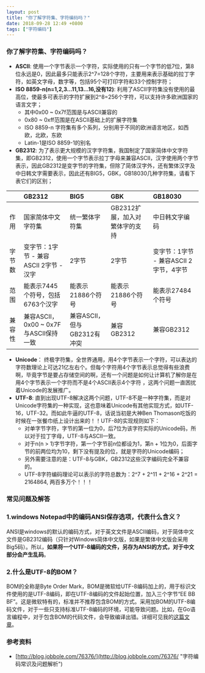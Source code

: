 ```yaml
---
layout: post
title: "你了解字符集、字符编码吗？"
date: 2018-09-28 12:49 +0800
tags: ["字符编码"]
---
```




### 你了解字符集、字符编码吗？

* **ASCII**: 使用一个字节表示一个字符，实际使用的只有一个字节的低7位，第8位永远是0，因此最多只能表示2^7=128个字符，主要用来表示基础的拉丁字符，如英文字母，数字等，包括95个可打印字符和33个控制字符；
* **ISO 8859-n\(n=1,2,3…11,13…16,没有12\)**: 利用了ASCII字符集没有使用的最高位，使最多可表示的字符扩展到2^8=256个字符，可以支持许多欧洲国家的语言文字；
  * 其中0x00 ~ 0x7f范围是与ASCII兼容的
  * 0x80 ~ 0xff范围是在ASCII基础上的扩展字符集
  * ISO 8859-n 字符集有多个系列，分别用于不同的欧洲语言地区，如西欧，北欧，东欧
  * Latin-1是ISO 8859-1的别名
* **GB2312**: 为了表示更大规模的汉字字符集，我国制定了国家简体中文字符集，即GB2312，使用一个字节表示拉丁字母来兼容ASCII，汉字使用两个字节表示，因此GB2312是变字节的字符集，但除了简体汉字外，还有繁体汉字及中日韩文字需要表示，因此还有BIG5，GBK，GB18030几种字符集，请看下表它们的区别；

|  | GB2312 | BIG5 | GBK | GB18030 |
| :--- | :--- | :--- | :--- | :--- |
| 作用 | 国家简体中文字符集 | 统一繁体字符集 | GB2312扩展，加入对繁体字的支持 | 中日韩文字编码 |
| 字节数 | 变字节：1字节 - 兼容ASCII        2字节 - 汉字 | 2字节 | 2字节 | 变字节：1字节 - 兼容ASCII  2字节，4字节 |
| 范围 | 能表示7445个符号，包括6763个汉字 | 能表示21886个符号 | 能表示21886个符号 | 能表示27484个符号 |
| 兼容性 | 兼容ASCII， 0x00 ~ 0x7F 与ASCII保持一致 | 兼容ASCII，但与GB2312有冲突 | 兼容GB2312 | 兼容GB2312 |

* **Unicode**： 终极字符集，全世界通用，用4个字节表示一个字符，可以表达的字符数理论上可达21亿左右个。但每个字符用4个字节表示总觉得有些浪费啊，毕竟字节是要占存储空间的啊，还有一个问题是如何让计算机了解你是在用4个字节表示一个字符而不是4个ASCII表示4个字符 ，这两个问题一直困扰着Unicode的发展推广。
* **UTF-8**: 直到出现UTF-8解决这两个问题，UTF-8不是一种字符集，而是对Unicode字符集的一种实现，这也意味着Unicode有其他实现方式，如UTF-16，UTF-32。而如此牛逼的UTF-8，话说当初是大神Ben Thomason吃饭的时候在一张餐巾纸上设计出来的！！UTF-8的实现规则如下：
  * 对单字节字符，字节的第一位为0，后7位为该字符实际的Unicode码，所以对于拉丁字母，UTF-8与ASCII一致。
  * 对于n\(n &gt; 1\)字节字符，第一个字节前n位都设为1，第n + 1位为0，后面字节的前两位均为10，剩下没有提及的位，就是字符的Unicode编码；
  * 另外需要注意的是：UTF-8与GBK，GB2312这些汉字编码完全不兼容的。
  * UTF-8字符编码理论可以表示的字符总数为：2^7 + 2^11 + 2^16 + 2^21 = 2164864,  两百多万个！！！

### 常见问题及解答

### 1.windows Notepad中的编码ANSI保存选项，代表什么含义？

ANSI是windows的默认的编码方式，对于英文文件是ASCII编码，对于简体中文文件是GB2312编码（只针对Windows简体中文版，如果是繁体中文版会采用Big5码）。所以，**如果将一个UTF-8编码的文件，另存为ANSI的方式，对于中文部分会产生乱码**。

### 2.什么是UTF-8的BOM？

BOM的全称是Byte Order Mark，BOM是微软给UTF-8编码加上的，用于标识文件使用的是UTF-8编码，即在UTF-8编码的文件起始位置，加入三个字节“EE BB BF”。这是微软特有的，标准并不推荐包含BOM的方式。采用加BOM的UTF-8编码文件，对于一些只支持标准UTF-8编码的环境，可能导致问题。比如，在Go语言编程中，对于包含BOM的代码文件，会导致编译出错。详细可见我的[这篇文章](http://sharecore.info/blog/2013/04/05/parse-csv-to-sql-for-insert/)。

### 参考资料

* [http://blog.jobbole.com/76376/](http://blog.jobbole.com/76376/ "字符编码常识及问题解析")




